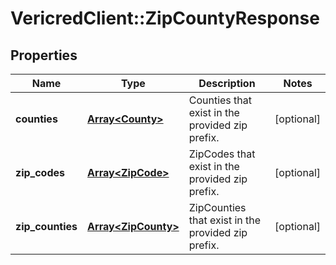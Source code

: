 # VericredClient::ZipCountyResponse

## Properties
Name | Type | Description | Notes
------------ | ------------- | ------------- | -------------
**counties** | [**Array&lt;County&gt;**](County.md) | Counties that exist in the provided zip prefix. | [optional] 
**zip_codes** | [**Array&lt;ZipCode&gt;**](ZipCode.md) | ZipCodes that exist in the provided zip prefix. | [optional] 
**zip_counties** | [**Array&lt;ZipCounty&gt;**](ZipCounty.md) | ZipCounties that exist in the provided zip prefix. | [optional] 


